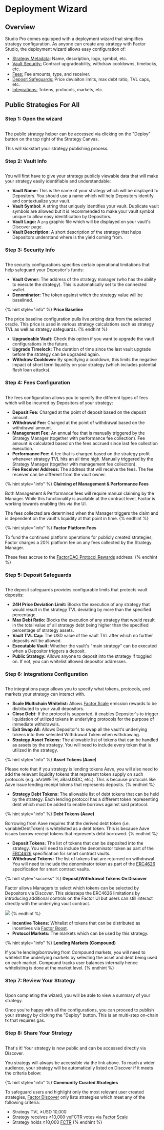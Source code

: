 # Deployment Wizard

## Overview

Studio Pro comes equipped with a deployment wizard that simplifies strategy configuration. As anyone can create any strategy with Factor Studio, the deployment wizard allows easy configuration of:

* [Strategy Metadata](deployment-wizard.md#step-2-vault-info): Name, description, logo, symbol, etc.
* [Vault Security:](deployment-wizard.md#step-2-vault-info) Contract upgradeability, withdraw cooldowns, timelocks, etc.
* [Fees:](deployment-wizard.md#step-4-fees-configuration) Fee amounts, type, and receiver.
* [Deposit Safeguards:](deployment-wizard.md#step-5-deposit-safeguards) Price deviaiton limits, max debt ratio, TVL caps, etc.
* [Integrations:](deployment-wizard.md#step-6-integrations-configuration) Tokens, protocols, markets, etc.

## Public Strategies For All

### Step 1:  Open the wizard

<figure><img src="../../../.gitbook/assets/image (64).png" alt=""><figcaption></figcaption></figure>

The public strategy helper can be accessed via clicking on the "Deploy" button on the top right of the Strategy Canvas.

This will kickstart your strategy publishing process.

### Step 2: Vault Info

<figure><img src="../../../.gitbook/assets/image (66).png" alt=""><figcaption></figcaption></figure>

You will first have to give your strategy publicly viewable data that will make your strategy easily identifiable and understandable:

* **Vault Name:** This is the name of your strategy which will be displayed to Depositors. You should use a name which will help Depositors identify and contextualize your vault.
* **Vault Symbol:** A string that uniquely identifies your vault. Duplicate vault symbols are allowed but it is recommended to make your vault symbol unique to allow easy identification by Depositors.
* **Vault Logo:** A `png` graphic file which will be displayed on your vault's Discover page.
* **Vault Description:** A short description of the strategy that helps Depositors understand where is the yield coming from.

### Step 3: Security Info

<figure><img src="../../../.gitbook/assets/image (67).png" alt=""><figcaption></figcaption></figure>

The security configurations specifies certain operational limitations that help safeguard your Depositor's funds:

* **Vault Owner:** The address of the strategy manager (who has the ability to execute the strategy). This is automatically set to the connected wallet.
* **Denominator:** The token against which the strategy value will be baselined.

{% hint style="info" %}
**Price Baseline**

The price baseline configuration pulls live pricing data from the selected oracle. This price is used in various strategy calculations such as strategy TVL as well as strategy safeguards.
{% endhint %}

* **Upgradeable Vault:** Check this option if you want to upgrade the vault configurations in the future.
* **Upgrade Timelock:** The duration of time since the last vault upgrade before the strategy can be upgraded again.
* **Withdraw Cooldown:** By specifying a cooldown, this limits the negative impact of short term liquidity on your strategy (which includes potential flash loan attacks).

### Step 4: Fees Configuration

<figure><img src="../../../.gitbook/assets/image (68).png" alt=""><figcaption></figcaption></figure>

The fees configuration allows you to specify the different types of fees which will be incurred by Depositors of your strategy:

* **Deposit Fee:** Charged at the point of deposit based on the deposit amount.
* **Withdrawal Fee:** Charged at the point of withdrawal based on the withdrawal amount.
* **Management Fee:** An annual fee that is manually triggered by the Strategy Manager (together with performance fee collection). Fee amount is calculated based on the fees accrued since last fee collection execution.
* **Performance Fee:** A fee that is charged based on the strategy profit whenever strategy TVL hits an all time high. Manually triggered by the Strategy Manager (together with management fee collection).&#x20;
* **Fee Receiver Address:** The address that will receive the fees. The fee receiver can be different from the vault owner.

{% hint style="info" %}
**Claiming of Management & Performance Fees**

Both Management & Performance fees will require manual claiming by the Manager. While this functionality is available at the contract level, Factor is working towards enabling this via the UI.

The fees collected are determined when the Manager triggers the claim and is dependent on the vault's liquidity at that point in time.
{% endhint %}

{% hint style="info" %}
**Factor Platform Fees**

To fund the continued platform operations for publicly created strategies, Factor charges a 20% platform fee on any fees collected by the Strategy Manager.

These fees accrue to the [FactorDAO Protocol Rewards](../../../governance/factordao/factordao-multisig-addresses.md) address.
{% endhint %}

### Step 5: Deposit Safeguards

<figure><img src="../../../.gitbook/assets/image (69).png" alt=""><figcaption></figcaption></figure>

The deposit safeguards provides configurable limits that protects vault deposits:

* **24H Price Deviation Limit:** Blocks the execution of any strategy that would result in the strategy TVL deviating by more than the specified percentage.
* **Max Debt Ratio:** Blocks the execution of any strategy that would result in the total value of all strategy debt being higher than the specified percentage of strategy assets.
* **Vault TVL Cap:** The USD value of the vault TVL after which no further deposits will be allowed.
* **Executable Vault:** Whether the vault's "main strategy" can be executed when a Depositor triggers a deposit.
* **Public Strategy:** Allows anyone to deposit into the strategy if toggled on. If not, you can whitelist allowed depositor addresses.

### Step 6: Integrations Configuration

<figure><img src="../../../.gitbook/assets/image (70).png" alt=""><figcaption></figcaption></figure>

The integrations page allows you to specify what tokens, protocols, and markets your strategy can interact with.&#x20;

* **Scale Multichain Whitelist:** Allows [Factor Scale](../../../governance/factor-scale/) emission rewards to be distributed to your vault depositors.
* **Close Debt:** If the protocol is supported, it enables Depositor's to trigger liquidation of utilized tokens in underlying protocols for the purpose of immediate withdrawals.
* **Exit Swap All:** Allows Depositor's to swap all the vault's underlying tokens into their selected Withdrawal Token when withdrawing.
* **Strategy Asset Tokens:** The allowable list of tokens that can be handled as assets by the strategy. You will need to include every token that is utilized in the strategy.

{% hint style="info" %}
**Asset Tokens (Aave)**

Please note that if you strategy is lending tokens Aave, you will also need to add the relevant liquidity tokens that represent token supply on such protocols (e.g. aArbWETH, aBasUSDC, etc.). This is because protocols like Aave issue lending receipt tokens that represents deposits.
{% endhint %}

* **Strategy Debt Tokens:** The allowable list of debt tokens that can be held by the strategy. Each lending protocol has a different token representing debt which must be added to enable borrows against said protocol.

{% hint style="info" %}
**Debt Tokens (Aave)**

Borrowing from Aave requires that the derived debt token (i.e. variableDebtToken) is whitelisted as a debt token. This is because Aave issues borrow receipt tokens that represents debt borrowed.
{% endhint %}

* **Deposit Tokens:** The list of tokens that can be deposited into the strategy. You will need to include the denominator token as part of the [ERC4626](https://docs.openzeppelin.com/contracts/4.x/erc4626) specification for smart contract vaults.
* **Withdrawal Tokens:** The list of tokens that are returned on withdrawal. You will need to include the denominator token as part of the [ERC4626](https://docs.openzeppelin.com/contracts/4.x/erc4626) specification for smart contract vaults.

{% hint style="success" %}
**Deposit/Withdrawal Tokens On Discover**

Factor allows Managers to select which tokens can be selected by Depositors via Discover. This sidesteps the ERC4626 limitations by introducing additional controls on the Factor UI but users can still interact directly with the underlying vault contract.

![](<../../../.gitbook/assets/image (71).png>)
{% endhint %}

* **Incentive Tokens:** Whitelist of tokens that can be distributed as incentives via [Factor Boost](../../../governance/factor-boost/).
* **Protocol Markets:** The markets which can be used by this strategy.

{% hint style="info" %}
**Lending Markets (Compound)**

If you're lending/borrowing from Compound markets, you will need to whitelist the underlying markets by selecting the asset and debt being used on each market. Compound tracks user balances internally hence whitelisting is done at the market level.
{% endhint %}

### Step 7: Review Your Strategy

<figure><img src="../../../.gitbook/assets/image (72).png" alt=""><figcaption></figcaption></figure>

Upon completing the wizard, you will be able to view a summary of your strategy.

Once you're happy with all the configurations, you can proceed to publish your strategy by clicking the "Deploy" button. This is an multi-step on-chain tx that requires gas.

### Step 8: Share Your Strategy

<figure><img src="../../../.gitbook/assets/image (5) (1).png" alt=""><figcaption></figcaption></figure>

That's it! Your strategy is now public and can be accessed directly via Discover.&#x20;

You strategy will always be accessible via the link above. To reach a wider audience, your strategy will be automatically listed on Discover if it meets the criteria below:

{% hint style="info" %}
**Community Curated Strategies**

To safeguard users and highlight only the most relevant user created strategies, [Factor Discover](broken-reference) only lists strategies which meet any of the following criteria:

* Strategy TVL ≥USD 10,000
* Strategy receives ≥10,000 [veFCTR](../../../governance/fctr-token/#vefctr) votes via [Factor Scale](../../../governance/factor-scale/)
* Strategy holds ≥10,000 [FCTR](../../../governance/fctr-token/#fctr)
{% endhint %}
